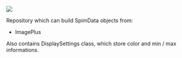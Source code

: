 [![](https://github.com/NicoKiaru/bigdataviewer-spimdata-extras/actions/workflows/build-main.yml/badge.svg)](https://github.com/NicoKiaru/bigdataviewer-spimdata-extras/actions/workflows/build-main.yml)

Repository which can build SpimData objects from:
- ImagePlus

Also contains DisplaySettings class, which store color and min / max informations.
